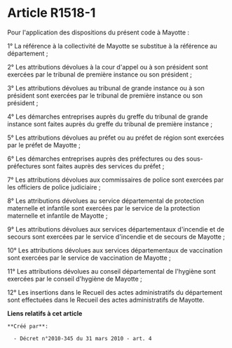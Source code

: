 # Article R1518-1

Pour l'application des dispositions du présent code à Mayotte :

1° La référence à la collectivité de Mayotte se substitue à la référence au département ;

2° Les attributions dévolues à la cour d'appel ou à son président sont exercées par le tribunal de première instance ou son
président ;

3° Les attributions dévolues au tribunal de grande instance ou à son président sont exercées par le tribunal de première
instance ou son président ;

4° Les démarches entreprises auprès du greffe du tribunal de grande instance sont faites auprès du greffe du tribunal de
première instance ;

5° Les attributions dévolues au préfet ou au préfet de région sont exercées par le préfet de Mayotte ;

6° Les démarches entreprises auprès des préfectures ou des sous-préfectures sont faites auprès des services du préfet ;

7° Les attributions dévolues aux commissaires de police sont exercées par les officiers de police judiciaire ;

8° Les attributions dévolues au service départemental de protection maternelle et infantile sont exercées par le service de
la protection maternelle et infantile de Mayotte ;

9° Les attributions dévolues aux services départementaux d'incendie et de secours sont exercées par le service d'incendie et
de secours de Mayotte ;

10° Les attributions dévolues aux services départementaux de vaccination sont exercées par le service de vaccination de
Mayotte ;

11° Les attributions dévolues au conseil départemental de l'hygiène sont exercées par le conseil d'hygiène de Mayotte ;

12° Les insertions dans le Recueil des actes administratifs du département sont effectuées dans le Recueil des actes
administratifs de Mayotte.

**Liens relatifs à cet article**

	**Créé par**:

	  - Décret n°2010-345 du 31 mars 2010 - art. 4
